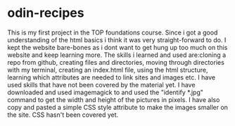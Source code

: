 # odin-recipes
This is my first project in the TOP foundations course. Since i got a good understanding of the html basics i think it was very straight-forward to do. I kept the website bare-bones as i dont want to get hung up too much on this website and keep learning more. The skills i learned and used are:cloning a repo from github, creating files and directories, moving through directories with my terminal, creating an index.html file, using the html structure, learning which attributes are needed to link sites and images etc.
I have used skills that have not been covered by the material yet. I have downloaded and used imagemagick to and used the "identify *.jpg" command to get the width and height of the pictures in pixels. 
I have also copy and pasted a simple CSS style attribute to make the images smaller on the site. CSS hasn't been covered yet.
